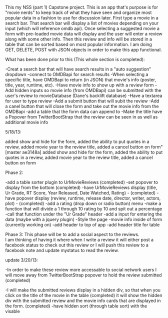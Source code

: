 This my NSS (part 1) Capstone project. This is an app that's purpose is for "movie nerds" to keep track of what they have seen and organize most popular data in a fashion to use for discussion later. First type a movie in a search bar. That search bar will display a list of movies depending on your input (which will reference omdb api). Once selecting a suggested movie a form with pre-loaded movie data will display and the user will enter a review along with some other info. Then this review and info will be stored in a table that can be sorted based on most popular information. I am doing GET, DELETE, POST with JSON objects in order to make this app functional.

What has been done prior to this (This whole section is completed):

-Creat a search bar that will have search results in a "auto suggestion" dropdown
	-connect to OMDBapi for search results
-When selecting a specific title, have OMDBapi to return (in JSON) that movie's info (poster, title, year, runtime, etc). 
-Have movie info to show up with a review form
-Add hidden inputs so movie info (from OMDBapi) can be submitted with the user's review to movieDatabase (Dane's backlift
database)
-Have a textarea for user to type review
-Add a submit button that will subit the review
-Add a canel button that will close the form and take out the movie info from the OMDBapi
-add a table that the form data can append to
-Make the title have a Popover from TwitterBootStrap that the review can be seen in as well as additional movie info


5/18/13:

added show and hide for the form, added the ability to put quotes in a review, added movie year to the review title, added a cancel button on form"
[master ae3148a] added show and hide for the form, added the ability to put quotes in a review, added movie year to the review title, added a cancel button on form

Phase 2:

-add a table sorter plugin to UrMovieReviews (completed)
-set popover to display from the bottom (completed)
-have UrMovieReviews display (title, Ur Grade, RT Score, Year Released, Date Watched, Rating) - (completed)
-have popover display (review, runtime, release date, director, writer, actors, plot) - (completed)
-add a rating (drop down or radio button) menu
	-make a function that will divide a 1 through 10 rating by 10 and spit out a percentage
	-call that function under the "Ur Grade" header
-add a input for entering the data (maybe with a jquery plugin)
-Style the page
	-movie info inside of form (currently working on)
	-add header to top of app
	-add header title for table



Phase 3: 
This phase will be to add a social aspect to the reviews.  
I am thinking of having it where when I write a review it will either post a facebook status to check out this 
review or I will push this review to a facebook note and update mystatus to read the review.

update 3/20/13:

-In order to make these review more accessable to social network users I will move away from TwitterBootStrap popover to 
hold the review submitted (completed)

-I will make the submitted reviews display in a hidden div, so that when you click on the title of the movie in the table (completed)
it will show the hidden div with the submitted review and the movie info cards that are displayed in the form. (completed)
-have hidden <tr> sort (through table sort) with the visable <tr>


	


